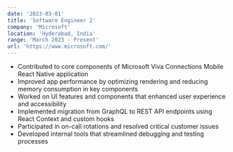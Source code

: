 ```yaml
---
date: '2023-03-01'
title: 'Software Engineer 2'
company: 'Microsoft'
location: 'Hyderabad, India'
range: 'March 2023 - Present'
url: 'https://www.microsoft.com/'
---
```


- Contributed to core components of Microsoft Viva Connections Mobile React Native application
- Improved app performance by optimizing rendering and reducing memory consumption in key components
- Worked on UI features and components that enhanced user experience and accessibility
- Implemented migration from GraphQL to REST API endpoints using React Context and custom hooks
- Participated in on-call rotations and resolved critical customer issues
- Developed internal tools that streamlined debugging and testing processes
